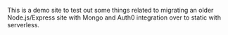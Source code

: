 This is a demo site to test out some things related to migrating an older
Node.js/Express site with Mongo and Auth0 integration over to static with serverless.

